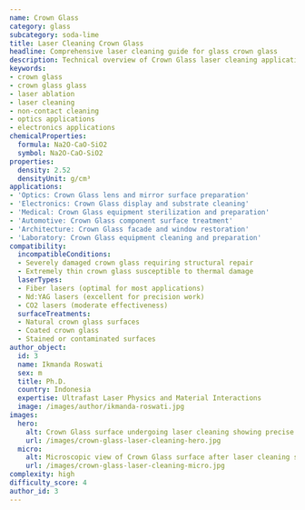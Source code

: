 ```yaml
---
name: Crown Glass
category: glass
subcategory: soda-lime
title: Laser Cleaning Crown Glass
headline: Comprehensive laser cleaning guide for glass crown glass
description: Technical overview of Crown Glass laser cleaning applications and parameters
keywords:
- crown glass
- crown glass glass
- laser ablation
- laser cleaning
- non-contact cleaning
- optics applications
- electronics applications
chemicalProperties:
  formula: Na2O-CaO-SiO2
  symbol: Na2O-CaO-SiO2
properties:
  density: 2.52
  densityUnit: g/cm³
applications:
- 'Optics: Crown Glass lens and mirror surface preparation'
- 'Electronics: Crown Glass display and substrate cleaning'
- 'Medical: Crown Glass equipment sterilization and preparation'
- 'Automotive: Crown Glass component surface treatment'
- 'Architecture: Crown Glass facade and window restoration'
- 'Laboratory: Crown Glass equipment cleaning and preparation'
compatibility:
  incompatibleConditions:
  - Severely damaged crown glass requiring structural repair
  - Extremely thin crown glass susceptible to thermal damage
  laserTypes:
  - Fiber lasers (optimal for most applications)
  - Nd:YAG lasers (excellent for precision work)
  - CO2 lasers (moderate effectiveness)
  surfaceTreatments:
  - Natural crown glass surfaces
  - Coated crown glass
  - Stained or contaminated surfaces
author_object:
  id: 3
  name: Ikmanda Roswati
  sex: m
  title: Ph.D.
  country: Indonesia
  expertise: Ultrafast Laser Physics and Material Interactions
  image: /images/author/ikmanda-roswati.jpg
images:
  hero:
    alt: Crown Glass surface undergoing laser cleaning showing precise contamination removal
    url: /images/crown-glass-laser-cleaning-hero.jpg
  micro:
    alt: Microscopic view of Crown Glass surface after laser cleaning showing detailed surface structure
    url: /images/crown-glass-laser-cleaning-micro.jpg
complexity: high
difficulty_score: 4
author_id: 3
---
```


